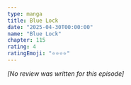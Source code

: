```yaml
---
type: manga
title: Blue Lock
date: "2025-04-30T00:00:00"
name: "Blue Lock"
chapter: 115
rating: 4
ratingEmoji: "⭐️⭐️⭐️⭐️"
---
```


_[No review was written for this episode]_